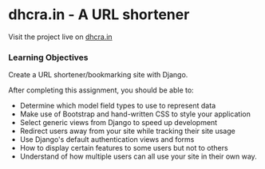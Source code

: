 # dhcra.in - A URL shortener
Visit the project live on [dhcra.in](http://dhcra.in/)

### Learning Objectives
Create a URL shortener/bookmarking site with Django.

After completing this assignment, you should be able to:

- Determine which model field types to use to represent data
- Make use of Bootstrap and hand-written CSS to style your application
- Select generic views from Django to speed up development
- Redirect users away from your site while tracking their site usage
- Use Django's default authentication views and forms
- How to display certain features to some users but not to others
- Understand of how multiple users can all use your site in their own way.
